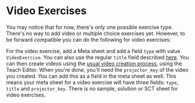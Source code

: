 # Video Exercises

You may notice that for now, there's only one possible exercise type. There's no way to add video
or multiple choice exercises yet. However, to be forward compatible you can do the following for
video exercises:

For the video exercise, add a Meta sheet and add a field `type` with value `VideoExercise`. You can
also use the regular `title` field described [here](./meta.md). You can then create videos using the
[usual video creation process](../exercises/slides.md), using the Teach Editor. When you're done,
you'll need the `projector_key` of the video you created. You can add this as a field in the meta
sheet as well. This means your meta sheet for a video exercise will have three fields: `type`,
`title` and `projector_key`. There is no sample, solution or SCT sheet for video exercises.
